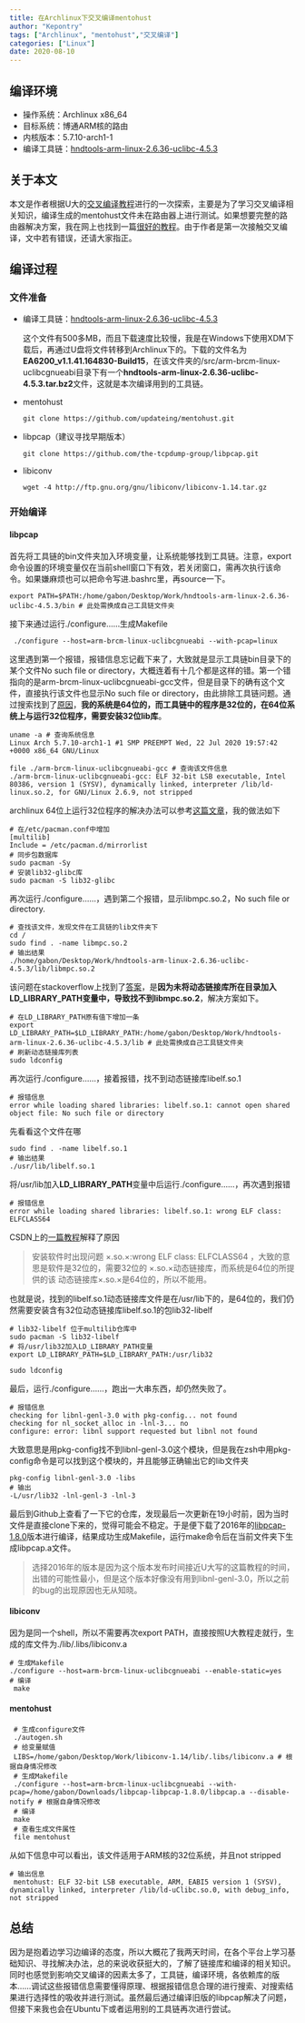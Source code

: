 ```yaml
---
title: 在Archlinux下交叉编译mentohust
author: "Kepontry"
tags: ["Archlinux", "mentohust","交叉编译"]
categories: ["Linux"]
date: 2020-08-10
---
```


## 编译环境

- 操作系统：Archlinux x86_64
- 目标系统：博通ARM核的路由
- 内核版本：5.7.10-arch1-1
- 编译工具链：[hndtools-arm-linux-2.6.36-uclibc-4.5.3](http://www.belkin.com/support/dl/EA6200_v1.1.41.164830-Build15.tar.gz)


## 关于本文

本文是作者根据U大的[交叉编译教程](https://koolshare.cn/thread-43133-1-1.html)进行的一次探索，主要是为了学习交叉编译相关知识，编译生成的mentohust文件未在路由器上进行测试。如果想要完整的路由器解决方案，我在网上也找到一篇[很好的教程](https://www.viseator.com/2017/09/05/mr12u_openwrt_mentohust/)。由于作者是第一次接触交叉编译，文中若有错误，还请大家指正。

## 编译过程

### 文件准备

- 编译工具链：[hndtools-arm-linux-2.6.36-uclibc-4.5.3](http://www.belkin.com/support/dl/EA6200_v1.1.41.164830-Build15.tar.gz)

  这个文件有500多MB，而且下载速度比较慢，我是在Windows下使用XDM下载后，再通过U盘将文件转移到Archlinux下的。下载的文件名为**EA6200_v1.1.41.164830-Build15**，在该文件夹的/src/arm-brcm-linux-uclibcgnueabi目录下有一个**hndtools-arm-linux-2.6.36-uclibc-4.5.3.tar.bz2**文件，这就是本次编译用到的工具链。

- mentohust

  ```shell
  git clone https://github.com/updateing/mentohust.git
  ```
  
- libpcap（建议寻找早期版本）

  ```shell
  git clone https://github.com/the-tcpdump-group/libpcap.git
  ```

- libiconv

  ```shell
  wget -4 http://ftp.gnu.org/gnu/libiconv/libiconv-1.14.tar.gz
  ```

### 开始编译

#### libpcap

首先将工具链的bin文件夹加入环境变量，让系统能够找到工具链。注意，export命令设置的环境变量仅在当前shell窗口下有效，若关闭窗口，需再次执行该命令。如果嫌麻烦也可以把命令写进.bashrc里，再source一下。


```shell
export PATH=$PATH:/home/gabon/Desktop/Work/hndtools-arm-linux-2.6.36-uclibc-4.5.3/bin # 此处需换成自己工具链文件夹
```

接下来通过运行./configure……生成Makefile

```shell
 ./configure --host=arm-brcm-linux-uclibcgnueabi --with-pcap=linux
```

这里遇到第一个报错，报错信息忘记截下来了，大致就是显示工具链bin目录下的某个文件No such file or directory，大概连着有十几个都是这样的错。第一个错指向的是arm-brcm-linux-uclibcgnueabi-gcc文件，但是目录下的确有这个文件，直接执行该文件也显示No such file or directory，由此排除工具链问题。通过搜索找到了[原因](https://blog.csdn.net/sun927/article/details/46593129)，**我的系统是64位的，而工具链中的程序是32位的，在64位系统上与运行32位程序，需要安装32位lib库**。

```shell
uname -a # 查询系统信息
Linux Arch 5.7.10-arch1-1 #1 SMP PREEMPT Wed, 22 Jul 2020 19:57:42 +0000 x86_64 GNU/Linux

file ./arm-brcm-linux-uclibcgnueabi-gcc # 查询该文件信息
./arm-brcm-linux-uclibcgnueabi-gcc: ELF 32-bit LSB executable, Intel 80386, version 1 (SYSV), dynamically linked, interpreter /lib/ld-linux.so.2, for GNU/Linux 2.6.9, not stripped
```

archlinux 64位上运行32位程序的解决办法可以参考[这篇文章](https://blog.csdn.net/cnsword/article/details/7447670)，我的做法如下

```shell
# 在/etc/pacman.conf中增加
[multilib]
Include = /etc/pacman.d/mirrorlist
# 同步包数据库
sudo pacman -Sy 
# 安装lib32-glibc库
sudo pacman -S lib32-glibc
```

再次运行./configure……，遇到第二个报错，显示libmpc.so.2，No such file or directory. 

```shell
# 查找该文件，发现文件在工具链的lib文件夹下
cd /
sudo find . -name libmpc.so.2 
# 输出结果
./home/gabon/Desktop/Work/hndtools-arm-linux-2.6.36-uclibc-4.5.3/lib/libmpc.so.2
```

该问题在stackoverflow上找到了[答案](https://stackoverflow.com/questions/19625451/cc1-error-while-loading-shared-libraries-libmpc-so-2-cannot-open-shared-objec)，是**因为未将动态链接库所在目录加入LD_LIBRARY_PATH变量中，导致找不到libmpc.so.2**，解决方案如下。

```shell
# 在LD_LIBRARY_PATH原有值下增加一条
export LD_LIBRARY_PATH=$LD_LIBRARY_PATH:/home/gabon/Desktop/Work/hndtools-arm-linux-2.6.36-uclibc-4.5.3/lib # 此处需换成自己工具链文件夹
# 刷新动态链接库列表
sudo ldconfig
```

再次运行./configure……，接着报错，找不到动态链接库libelf.so.1

```shell
# 报错信息
error while loading shared libraries: libelf.so.1: cannot open shared object file: No such file or directory
```

先看看这个文件在哪

```shell
sudo find . -name libelf.so.1
# 输出结果
./usr/lib/libelf.so.1
```

将/usr/lib加入**LD_LIBRARY_PATH**变量中后运行./configure……，再次遇到报错

```shell
# 报错信息
error while loading shared libraries: libelf.so.1: wrong ELF class: ELFCLASS64
```

CSDN上的[一篇教程](https://blog.csdn.net/mifangdebaise/article/details/44942395)解释了原因

> 安装软件时出现问题  ×.so.×:wrong ELF class: ELFCLASS64 ，大致的意思是软件是32位的，需要32位的 ×.so.×动态链接库，而系统是64位的所提供的该 动态链接库×.so.×是64位的，所以不能用。
>

也就是说，找到的libelf.so.1动态链接库文件是在/usr/lib下的，是64位的，我们仍然需要安装含有32位动态链接库libelf.so.1的包lib32-libelf

```shell
# lib32-libelf 位于multilib仓库中
sudo pacman -S lib32-libelf
# 将/usr/lib32加入LD_LIBRARY_PATH变量
export LD_LIBRARY_PATH=$LD_LIBRARY_PATH:/usr/lib32

sudo ldconfig
```

最后，运行./configure……，跑出一大串东西，却仍然失败了。

```shell
# 报错信息
checking for libnl-genl-3.0 with pkg-config... not found
checking for nl_socket_alloc in -lnl-3... no
configure: error: libnl support requested but libnl not found
```

大致意思是用pkg-config找不到libnl-genl-3.0这个模块，但是我在zsh中用pkg-config命令是可以找到这个模块的，并且能够正确输出它的lib文件夹

```shell
pkg-config libnl-genl-3.0 -libs 
# 输出
-L/usr/lib32 -lnl-genl-3 -lnl-3 
```

最后到Github上查看了一下它的仓库，发现最后一次更新在19小时前，因为当时文件是直接clone下来的，觉得可能会不稳定。于是便下载了2016年的[libpcap-1.8.0](https://github.com/the-tcpdump-group/libpcap/releases/tag/libpcap-1.8.0)版本进行编译，结果成功生成Makefile，运行make命令后在当前文件夹下生成libpcap.a文件。

> 选择2016年的版本是因为这个版本发布时间接近U大写的这篇教程的时间，出错的可能性最小，但是这个版本好像没有用到libnl-genl-3.0，所以之前的bug的出现原因也无从知晓。

#### libiconv

因为是同一个shell，所以不需要再次export PATH，直接按照U大教程走就行，生成的库文件为./lib/.libs/libiconv.a

```shell
# 生成Makefile
./configure --host=arm-brcm-linux-uclibcgnueabi --enable-static=yes
# 编译
 make 
```

#### mentohust

```shell
 # 生成configure文件
 ./autogen.sh 
 # 给变量赋值
 LIBS=/home/gabon/Desktop/Work/libiconv-1.14/lib/.libs/libiconv.a # 根据自身情况修改
 # 生成Makefile
 ./configure --host=arm-brcm-linux-uclibcgnueabi --with-pcap=/home/gabon/Downloads/libpcap-libpcap-1.8.0/libpcap.a --disable-notify # 根据自身情况修改
 # 编译
 make
 # 查看生成文件属性
 file mentohust
```

从如下信息中可以看出，该文件适用于ARM核的32位系统，并且not stripped

```shell
# 输出信息
 mentohust: ELF 32-bit LSB executable, ARM, EABI5 version 1 (SYSV), dynamically linked, interpreter /lib/ld-uClibc.so.0, with debug_info, not stripped
```

## 总结

因为是抱着边学习边编译的态度，所以大概花了我两天时间，在各个平台上学习基础知识、寻找解决办法，总的来说收获挺大的，了解了链接库和编译的相关知识。同时也感觉到影响交叉编译的因素太多了，工具链，编译环境，各依赖库的版本……调试这些报错信息需要懂得原理、根据报错信息合理的进行搜索、对搜索结果进行选择性的吸收并进行测试。虽然最后通过编译旧版的libpcap解决了问题，但接下来我也会在Ubuntu下或者运用别的工具链再次进行尝试。